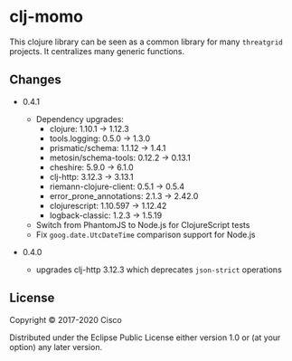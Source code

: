 # clj-momo

This clojure library can be seen as a common library for many `threatgrid` projects.
It centralizes many generic functions.

## Changes

- 0.4.1
  - Dependency upgrades:
    - clojure: 1.10.1 → 1.12.3
    - tools.logging: 0.5.0 → 1.3.0
    - prismatic/schema: 1.1.12 → 1.4.1
    - metosin/schema-tools: 0.12.2 → 0.13.1
    - cheshire: 5.9.0 → 6.1.0
    - clj-http: 3.12.3 → 3.13.1
    - riemann-clojure-client: 0.5.1 → 0.5.4
    - error_prone_annotations: 2.1.3 → 2.42.0
    - clojurescript: 1.10.597 → 1.12.42
    - logback-classic: 1.2.3 → 1.5.19
  - Switch from PhantomJS to Node.js for ClojureScript tests
  - Fix `goog.date.UtcDateTime` comparison support for Node.js

- 0.4.0
  - upgrades clj-http 3.12.3 which deprecates `json-strict` operations

## License

Copyright © 2017-2020 Cisco

Distributed under the Eclipse Public License either version 1.0 or (at
your option) any later version.
